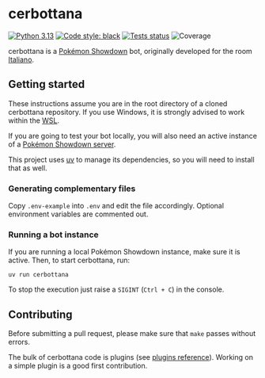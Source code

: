 # cerbottana

[![Python 3.13](https://img.shields.io/badge/python-3.13-blue.svg)](https://www.python.org/downloads/)
[![Code style: black](https://img.shields.io/badge/code%20style-black-000000.svg)](https://github.com/psf/black)
[![Tests status](https://img.shields.io/github/actions/workflow/status/Parnassius/cerbottana/ci-cd.yml?branch=main&label=tests)](https://github.com/Parnassius/cerbottana/actions/workflows/ci-cd.yml)
![Coverage](https://img.shields.io/endpoint?url=https%3A%2F%2Fraw.githubusercontent.com%2FParnassius%2Fcerbottana%2Fcoverage-badge%2Fcoverage-badge.json)

cerbottana is a [Pokémon Showdown](https://play.pokemonshowdown.com/) bot, originally developed for the room [Italiano](https://play.pokemonshowdown.com/italiano).

## Getting started

These instructions assume you are in the root directory of a cloned cerbottana repository. If you use Windows, it is strongly advised to work within the [WSL](https://docs.microsoft.com/en-us/windows/wsl).

If you are going to test your bot locally, you will also need an active instance of a [Pokémon Showdown server](https://github.com/smogon/pokemon-showdown).

This project uses [uv](https://docs.astral.sh/uv/) to manage its dependencies, so you will need to install that as well.

### Generating complementary files

Copy `.env-example` into `.env` and edit the file accordingly. Optional environment variables are commented out.

### Running a bot instance

If you are running a local Pokémon Showdown instance, make sure it is active. Then, to start cerbottana, run:

    uv run cerbottana

To stop the execution just raise a `SIGINT` (`Ctrl + C`) in the console.

## Contributing

Before submitting a pull request, please make sure that `make` passes without errors.

The bulk of cerbottana code is plugins (see [plugins reference](cerbottana/plugins/README.md)). Working on a simple plugin is a good first contribution.
